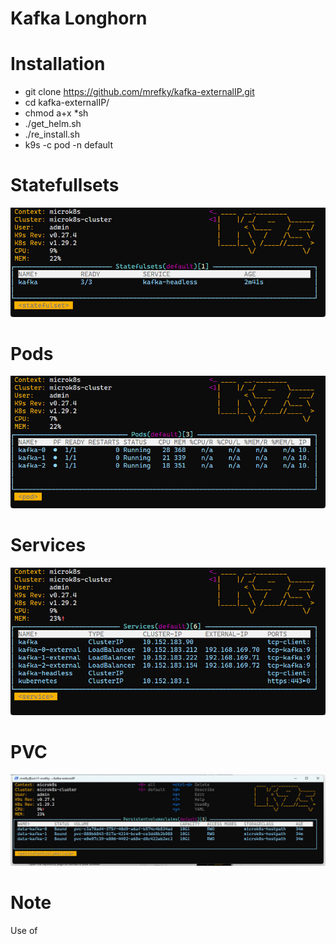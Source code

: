 # Kafka Longhorn
# Installation

* git clone https://github.com/mrefky/kafka-externalIP.git
* cd kafka-externalIP/
*  chmod a+x *sh
* ./get_helm.sh
* ./re_install.sh
* k9s -c pod -n default
# Statefullsets
![sts](./sts.jpg?raw=true "Arch")
# Pods
![pod](./pod.jpg?raw=true "Arch")
# Services
![SVC](./svc.jpg?raw=true "Arch")
# PVC
![PVC](./pvc.jpg?raw=true "Arch")
# Note
Use of 